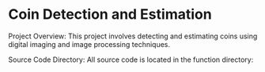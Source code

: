 # Coin Detection and Estimation
Project Overview:
This project involves detecting and estimating coins using digital imaging and image processing techniques.

Source Code Directory:
All source code is located in the function directory:


